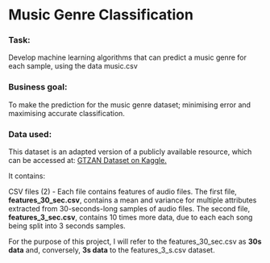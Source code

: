 # Music Genre Classification

### Task:
Develop machine learning algorithms that can predict a music genre for each sample, using the data music.csv

### Business goal:
To make the prediction for the music genre dataset; minimising error and maximising accurate classification. 

### Data used:
This dataset is an adapted version of a publicly available resource, which can be accessed at: [GTZAN Dataset on Kaggle.](https://www.kaggle.com/datasets/andradaolteanu/gtzan-dataset-music-genre-classification/dat)

It contains:

CSV files (2) - Each file contains features of audio files. The first file, **features_30_sec.csv**, contains a mean and variance for multiple attributes extracted from 30-seconds-long samples of audio files. The second file, **features_3_sec.csv**, contains 10 times more data, due to each each song being split into 3 seconds samples. 

For the purpose of this project, I will refer to the features_30_sec.csv as **30s data** and, conversely, **3s data** to the features_3_s.csv dataset.  
